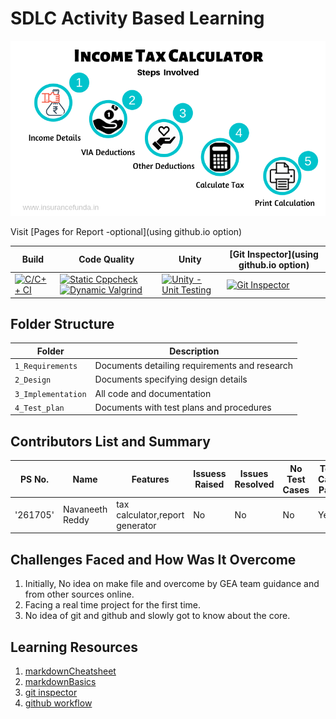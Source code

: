 # SDLC Activity Based Learning
![Banner](https://github.com/261705/Miniproject_261705/blob/main/1_Requirements/incometax.png)

Visit [Pages for Report -optional](using github.io option)

Build | Code Quality | Unity | [Git Inspector](using github.io option)
------|----------|-------|--------------
[![C/C++ CI](https://github.com/261705/Miniproject_261705/blob/main/.github/workflows/c-cpp.yml/badge.svg)](https://github.com/261705/Miniproject_261705/blob/main/.github/workflows/c-cpp.yml) | [![Static Cppcheck](https://github.com/261705/Miniproject_261705/blob/main/.github/workflows/Code%20Quaility-static%20analysis.yml/badge.svg)](https://github.com/261705/Miniproject_261705/blob/main/.github/workflows/Code%20Quaility-static%20analysis.yml.yml) [![Dynamic Valgrind](https://github.com/261705/Miniproject_261705/blob/main/.github/workflows/Code%20Quality-Dynamic.yml/badge.svg)](https://github.com/261705/Miniproject_261705/blob/main/.github/workflows/Code%20Quality-Dynamic.yml.yml)| [![Unity - Unit Testing](https://github.com/261705/Miniproject_261705/blob/main/.github/workflows/unity.yml/badge.svg)](https://github.com/261705/Miniproject_261705/blob/main/.github/workflows/unity.yml)| [![Git Inspector](https://github.com/261705/Miniproject_261705/blob/main/.github/workflows/git-inspector.yml/badge.svg)](https://github.com/261705/Miniproject_261705/blob/main/.github/workflows/git-inspector.yml.yml)


## Folder Structure
Folder             | Description
-------------------| -----------------------------------------
`1_Requirements`   | Documents detailing requirements and research
`2_Design`         | Documents specifying design details
`3_Implementation` | All code and documentation
`4_Test_plan`      | Documents with test plans and procedures

## Contributors List and Summary

PS No. |  Name   |    Features    | Issuess Raised |Issues Resolved|No Test Cases|Test Case Pass
-------|---------|----------------|----------------|---------------|-------------|--------------
'261705' | Navaneeth Reddy  | tax calculator,report generator    | No     | No   | No   | Yes        

## Challenges Faced and How Was It Overcome

1. Initially, No idea on make file and overcome by GEA team guidance and from other sources online.
2. Facing a real time project for the first time.
3. No idea of git and github and slowly got to know about the core.

## Learning Resources
1. [markdownCheatsheet](https://github.com/adam-p/markdown-here/wiki/Markdown-Cheatsheet)
2. [markdownBasics](https://guides.github.com/features/mastering-markdown/)
3. [git inspector](https://github.com/ejwa/gitinspector.git)
4. [github workflow](https://docs.github.com/en/actions/learn-github-action)

